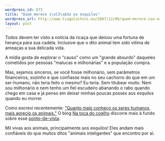 ```yaml
--- 
wordpress_id: 673
title: "Quem merece s\xC3\xA3o os esquilos"
wordpress_url: http://www.tiagoluchini.eu/2007/12/09/quem-merece-sao-os-esquilos/
layout: post
---
```

Todos devem ter visto a notícia da ricaça que deixou uma fortuna de herança para sua cadela. Inclusive que o dito animal tem sido vítima de ameaças a sua delicada vida.

A mídia gosta de explorar o "causo" como um "grande absurdo" daqueles cometidos por pessoas "malucas e milhonárias" e a população compra.

Mas, sejamos sinceros, se você fosse milhonário, sem parâmetros financeiros, sozinho e que confiasse mais no seu cachorro do que em um ser-humano, não teria feito o mesmo? Eu teria. Sem titubear muito. Nem sou milhonário e nem tenho um fiel escudeiro abanando o rabo quando chego em casa e já penso em deixar minhas poucas posses aos esquilos quando eu morrer.

Como escrevi recentemente: <a href="http://www.tiagoluchini.eu/2007/12/07/seres-o-que/">"Quanto mais conheço os seres humanos, mais aprecio os animais."</a> O blog <a href="http://lilinatocadocoelho.blogspot.com/" target="_blank">Na toca do coelho</a> discorre mais à fundo sobre esse <a href="http://lilinatocadocoelho.blogspot.com/2007/12/animais-vs-animais.html" target="_blank">ponto-de-vista</a>.

Mil vivas aos animais, principalmente aos esquilos! Eles andam mais confiáveis do que muitos ditos "animais inteligentes" que encontro por aí.
